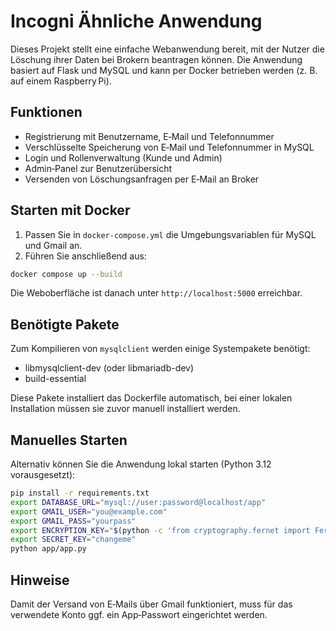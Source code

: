 # Incogni Ähnliche Anwendung

Dieses Projekt stellt eine einfache Webanwendung bereit, mit der Nutzer die Löschung ihrer Daten bei Brokern beantragen können. Die Anwendung basiert auf Flask und MySQL und kann per Docker betrieben werden (z. B. auf einem Raspberry Pi).

## Funktionen

* Registrierung mit Benutzername, E‑Mail und Telefonnummer
* Verschlüsselte Speicherung von E‑Mail und Telefonnummer in MySQL
* Login und Rollenverwaltung (Kunde und Admin)
* Admin‑Panel zur Benutzerübersicht
* Versenden von Löschungsanfragen per E‑Mail an Broker

## Starten mit Docker

1. Passen Sie in `docker-compose.yml` die Umgebungsvariablen für MySQL und Gmail an.
2. Führen Sie anschließend aus:

```bash
docker compose up --build
```

Die Weboberfläche ist danach unter `http://localhost:5000` erreichbar.

## Benötigte Pakete

Zum Kompilieren von `mysqlclient` werden einige Systempakete benötigt:

* libmysqlclient-dev (oder libmariadb-dev)
* build-essential

Diese Pakete installiert das Dockerfile automatisch, bei einer lokalen Installation müssen sie zuvor manuell installiert werden.

## Manuelles Starten

Alternativ können Sie die Anwendung lokal starten (Python 3.12 vorausgesetzt):

```bash
pip install -r requirements.txt
export DATABASE_URL="mysql://user:password@localhost/app"
export GMAIL_USER="you@example.com"
export GMAIL_PASS="yourpass"
export ENCRYPTION_KEY="$(python -c 'from cryptography.fernet import Fernet; print(Fernet.generate_key().decode())')"
export SECRET_KEY="changeme"
python app/app.py
```

## Hinweise

Damit der Versand von E‑Mails über Gmail funktioniert, muss für das verwendete Konto ggf. ein App‑Passwort eingerichtet werden.
